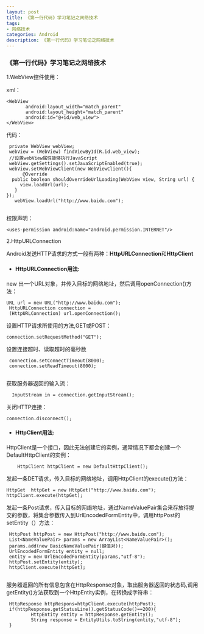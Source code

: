 ```yaml
---
layout: post
title: 《第一行代码》学习笔记之网络技术
tags:
- 网络技术
categories: Android
description: 《第一行代码》学习笔记之网络技术
---
```


### 《第一行代码》学习笔记之网络技术

1.WebView控件使用：

xml：

```
<WebView
       android:layout_width="match_parent"
       android:layout_height="match_parent"
       android:id="@+id/web_view">
</WebView>

```


代码：

```
 private WebView webView;
 webView = (WebView) findViewById(R.id.web_view);
 //设置webView属性能够执行JavaScript
 webView.getSettings().setJavaScriptEnabled(true);       
 webView.setWebViewClient(new WebViewClient(){
      @Override
  public boolean shouldOverrideUrlLoading(WebView view, String url) {
     view.loadUrl(url);
   }
});
   webView.loadUrl("http://www.baidu.com");
  
 ```

权限声明：

```
<uses-permission android:name="android.permission.INTERNET"/>

```

2.HttpURLConnection

Android发送HTTP请求的方式一般有两种：**HttpURLConnection**和**HttpClient**

- #### HttpURLConnection用法:

new 出一个URL对象，并传入目标的网络地址，然后调用openConnection()方法：

```
URL url = new URL("http://www.baidu.com");
 HttpURLConnection connection = 
 (HttpURLConnection) url.openConnection();

```
设置HTTP请求所使用的方法,GET或POST：

```
connection.setRequestMethod("GET");

````

设置连接超时、读取超时的毫秒数

```
 connection.setConnectTimeout(8000);
 connection.setReadTimeout(8000);
 
```

获取服务器返回的输入流：

```
  InputStream in = connection.getInputStream();

```

关闭HTTP连接：

```
connection.disconnect();

```


- #### HttpClient用法:

HttpClient是一个接口，因此无法创建它的实例，通常情况下都会创建一个DefaultHttpClient的实例：

```
	HttpClient httpClient = new DefaultHttpClient();

```
发起一条DET请求，传入目标的网络地址，调用HttpClient的execute()方法：

```
HttpGet  httpGet = new HttpGet("http://www.baidu.com");
httpClient.execute(httpGet);

```
发起一条Post请求，传入目标的网络地址，通过NameValuePair集合来存放待提交的参数，将集合参数传入到UrlEncodedFormEntity中，调用httpPost的setEntity（）方法：

```
 HttpPost httpPost = new HttpPost("http://www.baidu.com");
 List<NameValuePair> params = new ArrayList<NameValuePair>();
 params.add(new BasicNameValuePair(键值对));
 UrlEncodedFormEntity entity = null;
 entity = new UrlEncodedFormEntity(params,"utf-8");
 httpPost.setEntity(entity);
 httpClient.execute(httpGet);
 
```
服务器返回的所有信息包含在HttpResponse对象，取出服务器返回的状态码,调用getEntity()方法获取到一个HttpEntity实例，在转换成字符串：

```
 HttpResponse httpRespons=httpClient.execute(httpPost); 
 if(httpResponse.getStatusLine().getStatusCode()==200){
         HttpEntity entity = httpResponse.getEntity();
         String response = EntityUtils.toString(entity,"utf-8");      
 }
 
```







